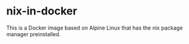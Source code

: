 nix-in-docker
=============

This is a Docker image based on Alpine Linux that has the nix package manager preinstalled.